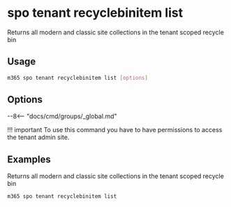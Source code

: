 # spo tenant recyclebinitem list

Returns all modern and classic site collections in the tenant scoped recycle bin

## Usage

```sh
m365 spo tenant recyclebinitem list [options]
```

## Options

--8<-- "docs/cmd/groups/_global.md"

!!! important
    To use this command you have to have permissions to access the tenant admin site.

## Examples

Returns all modern and classic site collections in the tenant scoped recycle bin

```sh
m365 spo tenant recyclebinitem list
```
